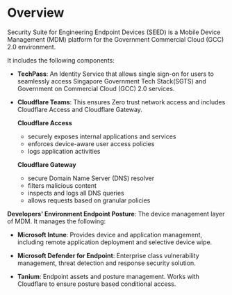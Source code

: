 # Overview

Security Suite for Engineering Endpoint Devices (SEED) is a Mobile Device Management (MDM) platform for the Government Commercial Cloud (GCC) 2.0 environment.

It includes the following components:

- **TechPass**: An Identity Service that allows single sign-on for users to seamlessly access Singapore Government Tech Stack(SGTS) and Government on Commercial Cloud (GCC) 2.0 services.

- **Cloudflare Teams**:  This ensures Zero trust network access and includes Cloudflare Access and Cloudflare Gateway.

  **Cloudflare Access**
	- securely exposes internal applications and services
	- enforces device-aware user access policies
	- logs application activities

  **Cloudflare Gateway**
  - secure Domain Name Server (DNS) resolver
  - filters malicious content
  - inspects and logs all DNS queries
  - allows requests based on granular policies

**Developers' Environment Endpoint Posture**: The device management layer of MDM. It manages the following:

- **Microsoft Intune**: Provides device and application management, including remote application deployment and selective device wipe.

- **Microsoft Defender for Endpoint**: Enterprise class vulnerability management, threat detection and response security solution.

- **Tanium**: Endpoint assets and posture management. Works with Cloudflare to ensure posture based conditional access.
